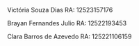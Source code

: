 Victória Souza Dias
RA: 12523157176

Brayan Fernandes Julio
RA: 12522193453

Clara Barros de Azevedo
RA: 125221106159
